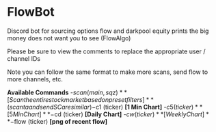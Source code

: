# FlowBot
Discord bot for sourcing options flow and darkpool equity prints the big money does not want you to see (FlowAlgo)

Please be sure to view the comments to replace the appropriate user / channel IDs 

Note you can follow the same format to make more scans, send flow to more channels, etc. 


**Available Commands** 
 -$scan (main,sqz) **[Scan the entire stock market based on preset filters]** (scanta and sendSC are similar) 
 -$c1 (ticker) **[1 Min Chart]** 
 -$c5 (ticker) **[5 Min Chart]** 
 -$cd (ticker) **[Daily Chart]** 
 -$cw (ticker) **[Weekly Chart]**
 -$flow (ticker) **[png of recent flow]**
 
